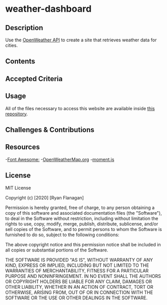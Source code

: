 # weather-dashboard

## Description
Use the [OpenWeather API](https://openweathermap.org/api) to create a site that retrieves weather data for cities. 


## Contents


## Accepted Criteria


## Usage
All of the files necessary to access this website are available inside [this repository]().


## Challenges & Contributions


## Resources

-[Font Awesome:](https://fontawesome.com/icons/search)
-[OpenWeatherMap.org](https://openweathermap.org/current)
-[moment.js](https://momentjs.com/)


## License

MIT License

Copyright (c) [2020] [Ryan Flanagan]

Permission is hereby granted, free of charge, to any person obtaining a copy of this software and associated documentation files (the "Software"), to deal in the Software without restriction, including without limitation the rights to use, copy, modify, merge, publish, distribute, sublicense, and/or sell copies of the Software, and to permit persons to whom the Software is furnished to do so, subject to the following conditions:

The above copyright notice and this permission notice shall be included in all copies or substantial portions of the Software.

THE SOFTWARE IS PROVIDED "AS IS", WITHOUT WARRANTY OF ANY KIND, EXPRESS OR IMPLIED, INCLUDING BUT NOT LIMITED TO THE WARRANTIES OF MERCHANTABILITY, FITNESS FOR A PARTICULAR PURPOSE AND NONINFRINGEMENT. IN NO EVENT SHALL THE AUTHORS OR COPYRIGHT HOLDERS BE LIABLE FOR ANY CLAIM, DAMAGES OR OTHER LIABILITY, WHETHER IN AN ACTION OF CONTRACT, TORT OR OTHERWISE, ARISING FROM, OUT OF OR IN CONNECTION WITH THE SOFTWARE OR THE USE OR OTHER DEALINGS IN THE SOFTWARE.